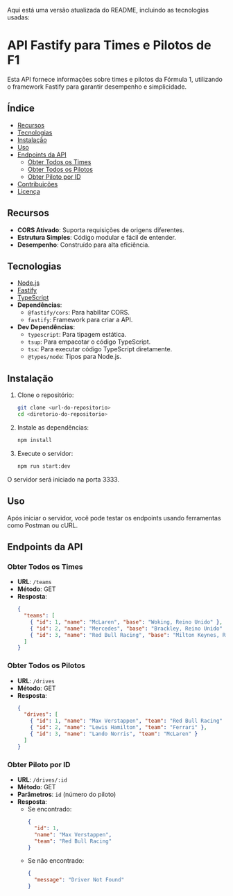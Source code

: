 Aqui está uma versão atualizada do README, incluindo as tecnologias usadas:

# API Fastify para Times e Pilotos de F1

Esta API fornece informações sobre times e pilotos da Fórmula 1, utilizando o framework Fastify para garantir desempenho e simplicidade.

## Índice

- [Recursos](#recursos)
- [Tecnologias](#tecnologias)
- [Instalação](#instalação)
- [Uso](#uso)
- [Endpoints da API](#endpoints-da-api)
  - [Obter Todos os Times](#obter-todos-os-times)
  - [Obter Todos os Pilotos](#obter-todos-os-pilotos)
  - [Obter Piloto por ID](#obter-piloto-por-id)
- [Contribuições](#contribuições)
- [Licença](#licença)

## Recursos

- **CORS Ativado**: Suporta requisições de origens diferentes.
- **Estrutura Simples**: Código modular e fácil de entender.
- **Desempenho**: Construído para alta eficiência.

## Tecnologias

- [Node.js](https://nodejs.org/)
- [Fastify](https://www.fastify.io/)
- [TypeScript](https://www.typescriptlang.org/)
- **Dependências**:
  - `@fastify/cors`: Para habilitar CORS.
  - `fastify`: Framework para criar a API.
- **Dev Dependências**:
  - `typescript`: Para tipagem estática.
  - `tsup`: Para empacotar o código TypeScript.
  - `tsx`: Para executar código TypeScript diretamente.
  - `@types/node`: Tipos para Node.js.

## Instalação

1. Clone o repositório:
   ```bash
   git clone <url-do-repositorio>
   cd <diretorio-do-repositorio>
   ```

2. Instale as dependências:
   ```bash
   npm install
   ```

3. Execute o servidor:
   ```bash
   npm run start:dev
   ```

O servidor será iniciado na porta 3333.

## Uso

Após iniciar o servidor, você pode testar os endpoints usando ferramentas como Postman ou cURL.

## Endpoints da API

### Obter Todos os Times

- **URL**: `/teams`
- **Método**: GET
- **Resposta**:
  ```json
  {
    "teams": [
      { "id": 1, "name": "McLaren", "base": "Woking, Reino Unido" },
      { "id": 2, "name": "Mercedes", "base": "Brackley, Reino Unido" },
      { "id": 3, "name": "Red Bull Racing", "base": "Milton Keynes, Reino Unido" }
    ]
  }
  ```

### Obter Todos os Pilotos

- **URL**: `/drives`
- **Método**: GET
- **Resposta**:
  ```json
  {
    "drives": [
      { "id": 1, "name": "Max Verstappen", "team": "Red Bull Racing" },
      { "id": 2, "name": "Lewis Hamilton", "team": "Ferrari" },
      { "id": 3, "name": "Lando Norris", "team": "McLaren" }
    ]
  }
  ```

### Obter Piloto por ID

- **URL**: `/drives/:id`
- **Método**: GET
- **Parâmetros**: `id` (número do piloto)
- **Resposta**:
  - Se encontrado:
    ```json
    {
      "id": 1,
      "name": "Max Verstappen",
      "team": "Red Bull Racing"
    }
    ```
  - Se não encontrado:
    ```json
    {
      "message": "Driver Not Found"
    }
    ```
